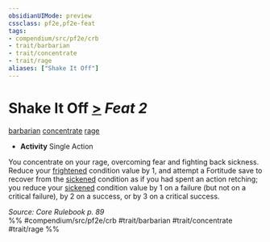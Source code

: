 ```yaml
---
obsidianUIMode: preview
cssclass: pf2e,pf2e-feat
tags:
- compendium/src/pf2e/crb
- trait/barbarian
- trait/concentrate
- trait/rage
aliases: ["Shake It Off"]
---
```

# Shake It Off  [>](/rules/core-rulebook/chapter-9-playing-the-game.md#Actions "Single Action") *Feat 2*  
[barbarian](/rules/traits/barbarian.md)  [concentrate](/rules/traits/concentrate.md)  [rage](/rules/traits/rage.md)  

- **Activity** Single Action

You concentrate on your rage, overcoming fear and fighting back sickness. Reduce your [frightened](/rules/conditions.md#Frightened) condition value by 1, and attempt a Fortitude save to recover from the [sickened](/rules/conditions.md#Sickened) condition as if you had spent an action retching; you reduce your [sickened](/rules/conditions.md#Sickened) condition value by 1 on a failure (but not on a critical failure), by 2 on a success, or by 3 on a critical success.

*Source: Core Rulebook p. 89*  
%% #compendium/src/pf2e/crb #trait/barbarian #trait/concentrate #trait/rage %%